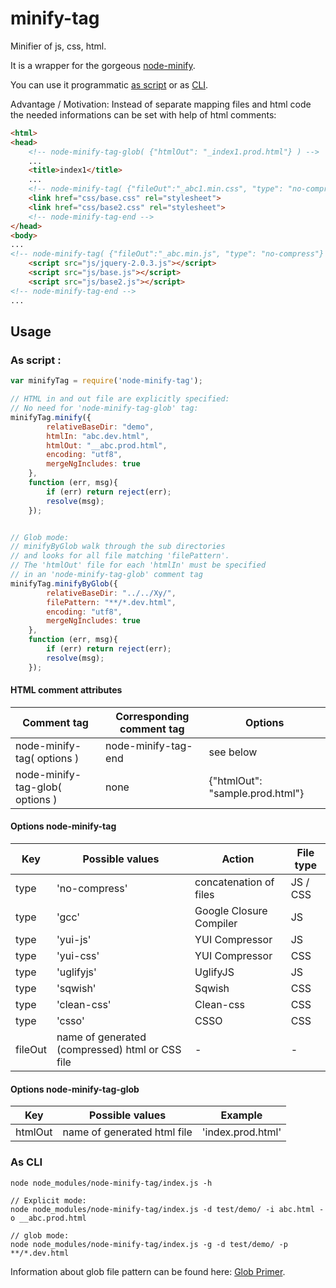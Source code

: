 # minify-tag

Minifier of js, css, html. 

It is a wrapper for the gorgeous [node-minify](www.npmjs.com/package/node-minify).

You can use it programmatic [as script](#asscript) or as [CLI](#ascli).  

Advantage / Motivation: Instead of separate mapping files and html code the needed informations can be set with help of html comments:
```html
<html>
<head>
    <!-- node-minify-tag-glob( {"htmlOut": "_index1.prod.html"} ) -->
    ...
    <title>index1</title>
    ...
    <!-- node-minify-tag( {"fileOut":"_abc1.min.css", "type": "no-compress"} ) -->
    <link href="css/base.css" rel="stylesheet">
    <link href="css/base2.css" rel="stylesheet">
    <!-- node-minify-tag-end -->
</head>
<body>
...
<!-- node-minify-tag( {"fileOut":"_abc.min.js", "type": "no-compress"} ) -->
    <script src="js/jquery-2.0.3.js"></script>
    <script src="js/base.js"></script>
    <script src="js/base2.js"></script>
<!-- node-minify-tag-end -->
...
```
 

## Usage
### As script <a name="asscript"></a>:
```js
var minifyTag = require('node-minify-tag');

// HTML in and out file are explicitly specified: 
// No need for 'node-minify-tag-glob' tag:
minifyTag.minify({
        relativeBaseDir: "demo",
        htmlIn: "abc.dev.html",
        htmlOut: "__abc.prod.html",
        encoding: "utf8",
        mergeNgIncludes: true
    }, 
    function (err, msg){
        if (err) return reject(err);
        resolve(msg);
    });


// Glob mode: 
// minifyByGlob walk through the sub directories 
// and looks for all file matching 'filePattern'.
// The 'htmlOut' file for each 'htmlIn' must be specified 
// in an 'node-minify-tag-glob' comment tag
minifyTag.minifyByGlob({
        relativeBaseDir: "../../Xy/",
        filePattern: "**/*.dev.html",
        encoding: "utf8",
        mergeNgIncludes: true
    }, 
    function (err, msg){
        if (err) return reject(err);
        resolve(msg);
    });
```


#### HTML comment attributes
Comment tag                      | Corresponding comment tag  | Options
-------------------------------- | ---------------------------|---------
node-minify-tag( options )       | node-minify-tag-end        | see below
node-minify-tag-glob( options )  | none                       | {"htmlOut": "sample.prod.html"}

#### Options node-minify-tag

Key    | Possible values       | Action  | File type
-------|-----------------------|---------|----------
type   | 'no-compress' | concatenation of files | JS / CSS
type   | 'gcc' | Google Closure Compiler | JS
type   | 'yui-js' | YUI Compressor | JS
type   | 'yui-css' | YUI Compressor | CSS
type   | 'uglifyjs' | UglifyJS | JS
type   | 'sqwish' | Sqwish  | CSS
type   | 'clean-css' | Clean-css  | CSS
type   | 'csso' | CSSO   | CSS
fileOut| <String> name of generated (compressed) html or CSS file | - | -



#### Options node-minify-tag-glob

Key      | Possible values                      | Example
---------|--------------------------------------|-------------------
htmlOut  | <String> name of generated html file | 'index.prod.html'




### As CLI <a name="ascli"></a>

```
node node_modules/node-minify-tag/index.js -h

// Explicit mode:
node node_modules/node-minify-tag/index.js -d test/demo/ -i abc.html -o __abc.prod.html 

// glob mode:
node node_modules/node-minify-tag/index.js -g -d test/demo/ -p **/*.dev.html
```

Information about glob file pattern can be found here: [Glob Primer](www.npmjs.com/package/glob#glob-primer).